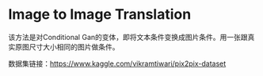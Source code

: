 # Image to Image Translation
该方法是对Conditional Gan的变体，即将文本条件变换成图片条件。用一张跟真实原图尺寸大小相同的图片做条件。

数据集链接：https://www.kaggle.com/vikramtiwari/pix2pix-dataset